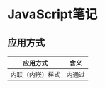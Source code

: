 # JavaScript笔记

## 应用方式

| 应用方式         | 含义                                            |
| ---------------- | ----------------------------------------------- |
| 内联（内嵌）样式 | <head>内通过<script>编写                        |
| 行内样式         | 普通标签结合onclick事件属性，或超链接的href属性 |
| 外部样式         | <script>中使用src引入                           |

```html
<head>
    <!--1.内联方式-->
    <script>
        alert("Hello JavaScript"); // 弹出一个窗口
    </script>
    <!--3.引用外部的js文件-->
    <script src="js/hello.js"></script>
</head>
<body>
    <!--2.行内方式-->
    <input type="button" value="点我" onclick="alert('hello')">
    <div onmouseover="alert('走开！')">把鼠标移上来！</div>
    <a href="javascript:alert('超链接被触发')">我是超链接</a>
</body>
```

## 基本用法

### 变量

```javascript
var 变量名=变量值;
let 局部变量=变量值;
```

### 转义符

| 符号 | 含义   |
| ---- | ------ |
| \n   | 换行   |
| \t   | 缩进   |
| \\"  | 双引号 |
| \\'  | 单引号 |

### 输入输出

| 方法             | 含义         |
| ---------------- | ------------ |
| alert()          | 弹出警告框   |
| console.log()    | 输出到控制台 |
| document.write() | 输出到页面   |
| prompt()         | 弹出输入框   |

### 数据类型转换

| 方法                               | 含义          |
| ---------------------------------- | ------------- |
| Number()、parseInt()、parseFloat() | 转化为number  |
| 拼接空字符串                       | 转化为string  |
| Boolean()                          | 转换为boolean |

### Math对象

用法：Math.方法名(参数)

| 方法                       | 含义                     |
| -------------------------- | ------------------------ |
| Math.abs(-5)               | 绝对值                   |
| Math.pow(2, 4)             | 次方                     |
| Math.round(3.5)            | 四舍五入                 |
| Math.ceil(3.5)、floor(3.5) | 向上、向下取整           |
| Math.random()              | 生成0到1之间的随机浮点数 |
| Math.max(1, 3 ,5)、min()   | 最大、最小值             |
| Math.PI                    | 圆周率                   |

### 循环结构

while、do...while、for、**for...in**

break、continue

```javascript
var str='welcome'; // 可以将字符串看作是由多个字符组成的集合
for(var index in str){
  // index表示集合中元素的索引，并不是元素本身
  console.log(str[index]);
}
```

### 数组



```js
var arr = new Array();
var arr = new Array(1,3,...);
var arr =[2,4,...];
```

| 方法                  | 描述                                     |
| --------------------- | ---------------------------------------- |
| arr.length            | 数组长度                                 |
| arr.sort(compareFn)   | 按字符编码顺序排序，可以传入比较规则函数 |
| arr.reverse()         | 将数组中元素倒序排序                     |
| arr.join(',')         | 使用指定分隔符连成字符串                 |
| arr.toString()        | 将数组转换为字符串，逗号连接             |
| arr.indexOf()         | 返回指定元素首次出现的位置               |
| arr.slice(begin, end) | 截取从begin到end 的子数组                |
| arr.forEach(show)     | 对每一个元素执行show函数                 |

```js
/*
* arr.sort的compareFn函数
* 若返回值为正数，则传入的两者互换位置
*/
function compareFn(a,b){
    return a-b;
}
//arr.forEach的show函数
function show(value, index){
  console.log(value, index);
}
arr.forEach(show);
```

## 函数

### 自定义函数

```js
function 函数名(参数1, 参数2,...){
	//函数体
}
```

-   实参个数和形参个数可以不同
-   参数类型、返回值不需要指定
-   默认返回undefined

### 回调函数

#### 作为事件绑定的函数

```html
<script>
  function f1(){
  console.log(111);
}
// 点击页面时执行函数f1
window.onclick=f1;  // 回调函数，即回头调用此函数，不能加小括号
</script>
```

#### 作为另一个函数的参数

数组中**arr.sort(compareFn)**和**arr.forEach(show)**中的compareFn和show函数，均是回调函数

### 匿名函数

#### 用于函数的回调

```js
window.onclick=function(){
  console.log('点击了页面');
}
//使用箭头函数
window.onclick=() => {
  console.log(1111);
};
```

#### 自执行函数

```js
(function(){
	console.log('只执行一次');
})()
```

### 箭头函数

语法： (参数) => {返回值}

又称lambda表达式，是一种特殊的匿名函数

```js
// 示例1
var a = function(x){
  return x*2;
}
var a = x => x*2; // 更简洁

// 示例2：如果箭头函数没有参数或有2个以上参数，则必须使用小括号表示参数部分
var a = function(x,y){
  return 5;
}
var a = (x, y) => 5;

// 示例3：如果箭头函数的函数体多于一条语句，则必须使用大括号将它们括起来
var a = function (x, y) {
  var sum = x + y;
  return sum
}
var a = (x,y) => {
  var sum = x + y;
  return sum;
}
```

## 复合类型

### String 字符串

```js
var str = 'welcome';							// 基本数据类型string
var str = new String('welcome');	// 引用数据类型String
```

| 方法                  | 描述                               |
| --------------------- | ---------------------------------- |
| charAt()              | 返回某位置的字符                   |
| replace('old', 'new') | 用new替换old                       |
| indexOf()             | 查询某个值首次出现的位置           |
| lastindexOf()         | 查询某个值最后出现的位置           |
| toLowerCase()         | 转化为小写                         |
| toUpperCase()         | 转化为大写                         |
| substring(start, end) | 提取子串                           |
| split(' ', 3)         | 以' '为间隔，分割为3个字符串的数组 |
| trim()                | 去除前后两端的空格                 |

### Date

```js
var date = new Date(); // 定义一个日期对象，表示当前时间 
var date = new Date(year,month,day,hour,minute,second) // 参数为指定的年、月、日、时、分、秒 
var date = new Date(millSeconds); //参数为与1970-1-1相差的毫秒数
```

| 方法名            | 说明                                   |
| ----------------- | -------------------------------------- |
| getFullYear()     | 以四位数字返回年份                     |
| getMonth()        | 返回月份(0~11)，0表示1月               |
| getDate()         | 返回一个月中的某一天(1~31)             |
| getHours()        | 返回小时 (0 ~ 23)                      |
| getMunutes()      | 返回分钟 (0 ~ 59)                      |
| getSeconds()      | 返回秒数 (0 ~ 59)                      |
| getMilliseconds() | 返回毫秒(0 ~ 999)                      |
| getDay()          | 返回一周中的某一天(0~6)，**0表示周日** |
| getTime()         | 返回从1970­1­1 0:0:0至今的毫秒数       |

setXxx方法与getXxx方法类似，用于设置对应的值

### JSON

JavaScript **Object** Notation 是一种轻量级的数据交换格式，用于表示JavaScript对象的一种方式

```js
//JSON转化为字符串
var person={ 
  "name":"汤小洋", 
  "age":18, 
  "height":180.5 
}; 
var str=JSON.stringify(person);

//字符串转化为JSON
var str='{"name":"tom","age":20}'; 
var obj=JSON.parse(str);

var users='[
	{"id":1,"username":"admin","password":"123"},
	{"id":2,"username":"tom","password":"456"} 
]'; 
var objs=JSON.parse(users);
```

### 对象类型

![111697-20191108181835294-1622365606](JavaScript笔记.assets/111697-20191108181835294-1622365606.png)

### 创建对象的方法

-   使用Object

```js
// 新创建的对象没有属性和方法 
var 对象名=new Object(); 
// 为对象添加属性 
对象名.属性名=属性值; 
// 为对象添加方法 
对象名.方法名=function(){ 
  方法体 
}

// 调用属性和方法 
对象名.属性名; 或 对象名['属性名']; 
对象名.方法名();
```

```js
var stu=new Object();
// 添加属性
stu.name='tom';
stu.age=18;
stu.height=180.5;
// 添加方法
stu.study=function(){
  console.log('我叫'+stu.name+"，正在学习。。。。");
};
stu.run=function(){
  console.log('正在参加马拉松。。。。');
};

// 调用属性和方法
console.log(stu.name,stu['age']);
stu.study();
stu.run();
```

-   使用构造函数，模拟类的定义，相当于自定义了一个类型

```js
function 构造函数名(形参1,形参2…) { // 为了区别于普通函数，构造函数名建议首字母大写 
  this.属性名=形参1; 
  this.属性名=形参2; 
  this.方法名=function(){ 
    方法体 
  };
}

var 对象名=new 构造函数名(实参1,实参2…);
```

```js
function Student(name,age,sex){
  // 属性
  this.name=name;
  this.age=age;
  this.sex=sex;
  // 方法
  this.show=function(){
    console.log('我叫'+this.name+'，年龄：'+this.age+',性别：'+this.sex);
  };
  this.study=function(){
    console.log('正在学习。。');
  };
}
```

-   使用JSON格式对象，一般只在JSON对象中定义属性

```js
var JSON对象 = { 
  属性名:属性值, // 属性名可以不用引号 
  属性名:属性值,
  ...
};
```

```js
var student={
  "name":"tom",
  "age":18,
  "sex":"male",
  "study":function(){
    console.log("正在学习。。");
  }
};
console.log(student.name,student['age']);
student.study();
```

## DOM操作

Document Object Model：文档对象模型

### 查询操作 

test21查询实例

| 方法或属性 | 含义 |
| ---------- | ---- |
|**document.getElementById("id值")** |根据**id属性**来查询节点，返回匹配的第一个节点 |
|**document.getElementsByName("name属性值")** |根据**name属性**来查询，返回所有匹配的节点集合 |
|**document.getElementsByTagName("标签名")** |根据**标签名**来查询，返回所有匹配的节点集合 |
|document.querySelector("选择器") |根据css选择器来查询，返回匹配的第一个节点 |
|document.querySelectorAll("选择器") |根据css选择器来查询，返回所有匹配的节点集合 |
|**parentNode属性** |查询当前节点的**父节点**|
|previousSibling属性 |查询当前节点的上一个节点|
|nextSibling属性 |查询当前节点的下一个节点|
|**firstChild属性** |查询当前节点的**第一个子节点**|
|lastChild属性 |查询当前节点的最后一个子节点|

### 访问操作

| 访问对象 | 用法                   | 解释                               |
| -------- | ---------------------- | ---------------------------------- |
| 访问属性 | DOM对象.属性           | 如obj.value                        |
| 访问内容 | DOM对象.innerHTML      | 解析为HTML                         |
| 访问内容 | DOM对象.innerText      | 解析为纯文本                       |
| 访问CSS  | DOM对象.style.样式属性 | 去掉短横线，将其后的单词首字母大写 |
| 访问CSS  | DOM对象.className      |                                    |

### 添加操作

| 方法 | 含义 |
| ----------------------------------- | -------------------------------------------------------- |
| document.createElement("标签名")    | 创建一个元素节点，即标签                                 |
| document.createTextNode("文本内容") | 创建一个文本节点，即标签中的文本内容                     |
| node.appendChild(newNode)           | 将一个新的节点newNode添加到指定的节点node中子节点的末尾  |
| node.insertBefore(newNode,refNode)  | 将一个新的节点newNode插入到node节点的子节点refNode之前   |
| node.replaceChild(newNode,refNode)  | 用一个新的节点newNode替换原有的node节点中的子节点refNode |


### 删除操作

| 方法                      | 含义                       |
| ------------------------- | -------------------------- |
| node.remove()             | 删除当前节点               |
| node.removeChild(refNode) | 删除当前节点中指定的子节点 |

## 事件处理

### 事件绑定

1.  静态绑定

```html
<input type="button" value="按钮1" onclick="f1()">
```

2.  动态绑定

-   方法一：将代码写在按钮后

```html
<input type="button" value="按钮2" id="btn2"> 
<script> 
    var btn = document.getElementById("btn"); 		 
    btn.onclick=function(){ 
        console.log("动态绑定"); 
    } 
</script>
```

-   **方法二：事件回调函数**

可以通过事件回调函数的 <u>**第一个参数**</u> 获取事件对象event 

在事件回调函数中，**<u>this表示事件源</u>**，即发生事件的元素(event.srcElement)

```html
<script>
    // 当页面加载完成后执行
    window.onload=function(){
        
        // 为按钮绑定回调函数
        document.getElementById('btn2').onclick=function(event){
            console.log(event);
            //输出：MouseEvent{...}
            console.log(this); 
            //输出：<input type="button" value="按钮2" id="btn2">
        };

        // 为复选框绑定事件
        var hobbies = document.getElementsByName('hobby');
        for(var i=0;i<hobbies.length;i++){
            hobbies[i].onclick=function(){
                console.log(i); //i的值始终为3
                console.log(this.value);
                //分别输出：eat sleep doudou
            };
        }
    };
</script>
<body>
    <input type="button" value="按钮2" id="btn2">
    爱好：
    <input type="checkbox" name="hobby" value="eat"> 吃饭
    <input type="checkbox" name="hobby" value="sleep"> 睡觉
    <input type="checkbox" name="hobby" value="doudou"> 打豆豆
</body>
```

### 使用DOM操作表格

test24

### 常用事件

- 鼠标事件

| 事件名          | 描述               |
| --------------- | ------------------ |
| **onclick**     | 鼠标单击           |
| ondblclick      | 鼠标双击           |
| **onmouseover** | 鼠标移到某元素之上 |
| onmouseout      | 鼠标从某元素上移开 |
| onmousedown     | 鼠标按钮被按下     |
| **onmouseup**   | 鼠标按键被松开     |
| onmousemove     | 鼠标被移动         |

- 键盘事件

| 事件名        | 描述                       |
| ------------- | -------------------------- |
| **onkeydown** | 某个键盘的键被按下去       |
| onkeyup       | 某个键盘的键被松开         |
| onkeypress    | 某个键盘的键被按下去且松开 |

- 表单事件

| 事件名  | 描述         |
| ------- | ------------ |
| **onfocus** | 元素获得焦点 |
| onblur  | 元素失去焦点 |
| onchange | 域的内容发生改变，一般用于文件选择器和下拉列表               |
| onselect | 文本内容被选中                                               |
| onsubmit | **表单提交前触发**，回调函数返回true表示允许表单提交，返回false表示阻止表单提交 |











































